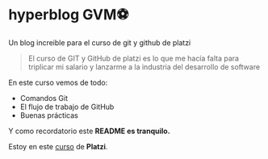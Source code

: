 # hyperblog GVM⚽️ 
Un blog increible para el curso de git y github de platzi
>El curso de GIT y GitHub de platzi es lo que me hacía falta para triplicar mi salario y lanzarme a la industria del desarrollo de software


En este curso vemos de todo:
* Comandos Git
* El flujo de trabajo de GitHub
* Buenas prácticas

Y como recordatorio este **README es tranquilo.**

Estoy en este [curso](https://platzi.com/clases/1557-git-github/19977-readmemd-es-una-excelente-practica/ "curso") de **Platzi**.